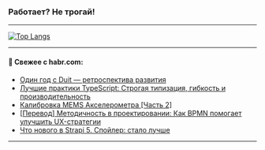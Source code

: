 ### Работает? Не трогай!

---
<!--
#### 🛠️ Technical stack:

![Java](https://img.shields.io/badge/Java-informational?logo=Oracle&style=flat&logoColor=white&color=FF4500)
![Kotlin](https://img.shields.io/badge/Kotlin-informational?logo=Kotlin&style=flat&logoColor=white&color=774D97)
![TS](https://img.shields.io/badge/TypeScript-informational?logo=typeScript&style=flat&logoColor=black&color=017acc)
![Python](https://img.shields.io/badge/Python-informational?logo=Python&style=flat&logoColor=black&color=ffdd54) <br>
![Spring](https://img.shields.io/badge/Spring-informational?logo=Spring&style=flat&logoColor=white&color=6DB33F) 
![SpringBoot](https://img.shields.io/badge/SpringBoot-informational?logo=SpringBoot&style=flat&logoColor=white&color=6DB33F)
![Nest](https://img.shields.io/badge/NestJS-informational?logo=NestJS&style=flat&logoColor=white&color=E0234E) 
![NodeJS](https://img.shields.io/badge/NodeJS-informational?logo=node.js&style=flat&logoColor=white&color=70A760)<br>
![PostgreSQL](https://img.shields.io/badge/PostgreSQL-informational?logo=PostgreSQL&style=flat&logoColor=white&color=DAA520)
![MongoDB](https://img.shields.io/badge/MongoDB-informational?logo=MongoDB&style=flat&logoColor=white&color=870000)
![Apache](https://img.shields.io/badge/Apache-informational?logo=apache&style=flat&logoColor=white&color=f74e28)

___ 
-->

<!--- #### 🛠️ : --->

[![Top Langs](https://github-readme-stats-82jvfl3w3-advtsettinggmailcoms-projects.vercel.app/api/top-langs/?username=zloylis&langs_count=10&hide_title=true&title_color=e6edf3&size_weight=0.5&count_weight=0.5&layout=compact&hide_progress=true&hide_border=true&theme=dracula)](https://github.com/zloylis)

<!---


####  :octocat:&nbsp;&nbsp; Статистика:

![GitHub stats](https://github-readme-stats-u2qms2cxw-advtsettinggmailcoms-projects.vercel.app/api?username=zloylis&show_icons=true&hide_border=true&theme=dracula&title_color=e6edf3&include_all_commits=true&count_private=true&hide_rank=false&hide_title=true&rank_icon=github)
-->
---

#### 💬 Свежее с habr.com:

<!-- BLOG-POST-LIST:START -->
- [Один год с Duit — ретроспектива развития](https://habr.com/ru/articles/858636/?utm_source=habrahabr&utm_medium=rss&utm_campaign=858636)
- [Лучшие практики TypeScript: Строгая типизация, гибкость и производительность](https://habr.com/ru/articles/859016/?utm_source=habrahabr&utm_medium=rss&utm_campaign=859016)
- [Калибровка MEMS Акселерометра [Часть 2]](https://habr.com/ru/articles/858874/?utm_source=habrahabr&utm_medium=rss&utm_campaign=858874)
- [[Перевод] Методичность в проектировании: Как BPMN помогает улучшить UX-стратегии](https://habr.com/ru/companies/otus/articles/858994/?utm_source=habrahabr&utm_medium=rss&utm_campaign=858994)
- [Что нового в Strapi 5. Спойлер: стало лучше](https://habr.com/ru/companies/kts/articles/858988/?utm_source=habrahabr&utm_medium=rss&utm_campaign=858988)
<!-- BLOG-POST-LIST:END -->

---
